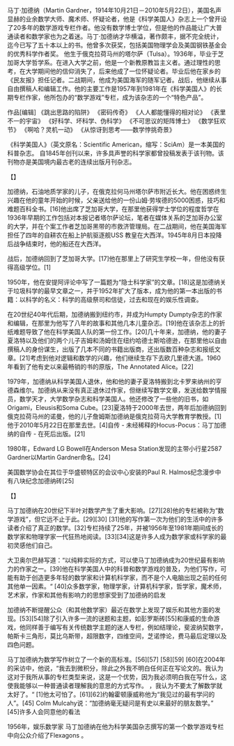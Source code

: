 马丁·加德纳（Martin Gardner，1914年10月21日－2010年5月22日），美国名声显赫的业余数学大师、魔术师、怀疑论者，他是《科学美国人》杂志上一个曾开设了20多年的数学游戏专栏作者。他没有数学博士学位，但是他的作品能让广大普通读者和数学家也为之着迷。马丁·加德纳才华横溢，著作颇丰，据不完全统计，迄今已写了五十本以上的书。他曾多次获奖，包括美国物理学会及美国钢铁基金会的优秀科学作者奖。
他生于俄克拉荷马州的塔尔萨（Tulsa）。1936年，毕业于芝加哥大学哲学系。在进入大学之前，他是一个新教原教旨主义者。通过理性的思考，在大学期间他的信仰消失了，后来他成了一位怀疑论者。毕业后他在家乡的《民友报》担任记者。二战期间，他成为美国海军的随军记者。战后，他继续从事自由撰稿人和编辑工作。他的主要工作是1957年到1981年在《科学美国人》的长期专栏作家，他所包办的“数学游戏”专栏，成为该杂志的一个“特色产品”。



作品[编辑]
《跳出思路的陷阱》
《密码传奇》
《人人都能懂得的相对论》
《表里不一的宇宙》
《好科学、坏科学、伪科学》
《不可思议的矩阵博士》
《数学狂欢节》
《啊哈？灵机一动》
《从惊讶到思考——数学悖挑奇景》



《科学美国人》（英文原名：Scientific American，缩写：SciAm）是一本美国的科普杂志。 自1845年创刊以来，许多具声誉的科学家都曾投稿发表于该刊物。该刊物亦是美国境内最古老的连续出版月刊杂志。





【】

加德纳，石油地质学家的儿子，在俄克拉何马州塔尔萨市附近长大。他在困惑终生兴趣在他的童年开始的时候，父亲送给他的一份山姆·劳埃德的5000困惑，技巧和难题百科全书。[16]他出席了芝加哥大学，在那里他获得学士学位的程度哲学在1936年早期的工作包括对本报记者塔尔萨论坛，笔者在媒体关系的芝加哥办公室的大学，并在个案工作者芝加哥黑带的市救济管理局。在二战期间，他在美国海军担任了四年的自耕农在船上护航驱逐舰USS 教皇在大西洋。1945年8月日本投降后战争结束时，他的船还在大西洋。

战后，加德纳回到了芝加哥大学。[17]他在那里上了研究生学校一年，但他没有获得高级学位。[1]

1950年，他在安提阿评论中写了一篇题为“隐士科学家”的文章。[18]这是加德纳关于垃圾科学的最早文章之一，并于1952年扩大了版本，成为他的第一本出版的书籍：以科学的名义：科学的高级祭司和信徒，过去和现在的娱乐性调查。



在20世纪40年代后期，加德纳搬到纽约市，并成为Humpty Dumpty杂志的作家和编辑，在那里为他写了八年的故事和其他几本儿童杂志。[19]他在该杂志上的折纸难题导致了他在科学美国人队的第一份工作。[20]几十年来，加德纳，他的妻子夏洛特以及他们的两个儿子吉姆和汤姆住在纽约哈德士斯哈德逊，在那里他以自由撰稿人的身份谋生，出版了几本不同的书籍出版商，还出版数百种杂志和报纸文章。[21]考虑到他对逻辑和数学的兴趣，他们继续生存下去欧几里德大道。1960年看到了他有史以来最畅销的书的原版，The Annotated Alice。[22]

1979年，加德纳从科学美国人退休，他和他的妻子夏洛特搬到北卡罗来纳州的亨德森维尔。加德纳从来没有真正退休过作家，但继续写数学文章，发送给数学情报员，数学天才，大学数学杂志和科学美国人。他还修改了一些他的旧书，如Origami，Eleusis和Soma Cube。[23]夏洛特于2000年去世，两年后加德纳回到俄克拉荷马州的诺曼，他的儿子詹姆斯加德纳是俄克拉荷马大学教育学教授。[1]他于2010年5月22日在那里去世。[4]自传 - 未经稀释的Hocus-Pocus：马丁加德纳的自传 - 在死后出版。[21]

1980年，Edward LG Bowell在Anderson Mesa Station发现的主带小行星2587 Gardner以Martin Gardner命名。[24]

美国数学协会在其位于华盛顿特区的会议中心安装的Paul R. Halmos纪念漫步中有八块纪念加德纳砖[25]

【】

马丁加德纳在20世纪下半叶对数学产生了重大影响。[27][28]他的专栏被称为“数学游戏”，但它远不止于此。[29][30] [31]他的写作第一次为他们的生活中的许多读者介绍了真正的数学。[32]专栏持续了25年，并被1956年至1981年期间成长的数学家和物理学家一代狂热地阅读。[33][34]这是许多人成为数学家或科学家的最初灵感他们自己。

大卫奥尔巴赫写道：“以纯粹实际的方式，可以使马丁加德纳成为20世纪最有影响力的作家之一。[39]他在科学美国人中的科普和数学游戏的普及，为他们写作，可能有助于创造更多年轻的数学家和计算机科学家，而不是个人电脑出现之前的任何其他单一因素。“ [40]众多数学家，物理学家，计算机科学家，哲学家，魔术师，艺术家，作家和其他有影响力的思想家受到了加德纳的启发

加德纳不断提醒公众（和其他数学家）最近在数学上发现了娱乐和其他方面的发现。[53][54]除了引入许多一流的谜题和主题，如彭罗斯砖[55]和康威的生命游戏，他同样善于编写有关传统数学主题的迷人专栏，例如结理论，斐波纳契数字，帕斯卡三角形，莫比乌斯带，超限数字，四维空间，芝诺悖论，费马最后定理以及四色问题。



马丁加德纳为数学写作树立了一个新的高标准。[56][57] [58][59] [60]在2004年的采访中，他说，“我去到微积分，除此之外我不明白任何正在写论文的。我认为这对于我所从事的专栏类型来说，这是一个优势，因为我必须明白我在写什么，这使我能够以一种普通读者理解我的意思的方式写作。 ，我认为不要太了解数学就太好了。“ [1]他太可怕了。[61][62]约翰霍顿康威称他为“我见过的最有学问的人”。[45] Colm Mulcahy说：“加德纳毫无疑问是有史以来最好的朋友数学。” [45]许多人会同意他的看法



1956年，娱乐数学家 马丁加德纳在他为科学美国杂志撰写的第一个数学游戏专栏中向公众介绍了Flexagons 。